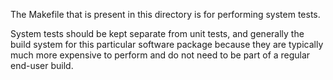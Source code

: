The Makefile that is present in this directory is for performing system tests.

System tests should be kept separate from unit tests, and generally the build system for this particular software
package because they are typically much more expensive to perform and do not need to be part of a regular end-user
build.


